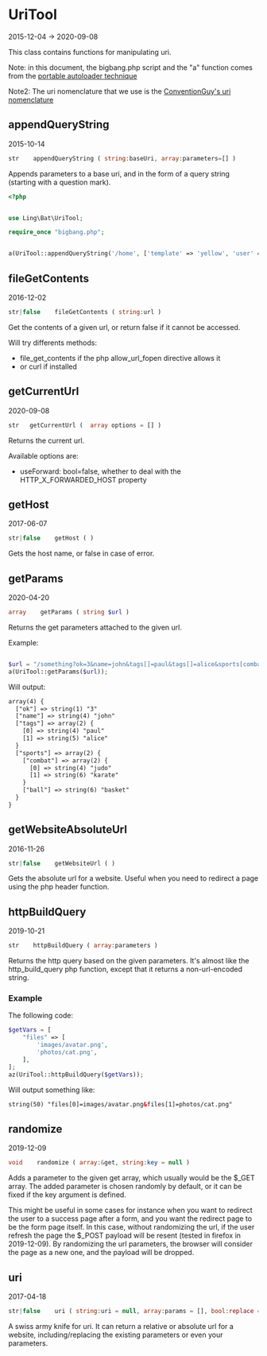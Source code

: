 UriTool
=====================
2015-12-04 -> 2020-09-08



This class contains functions for manipulating uri.


Note: 
in this document, the bigbang.php script and the "a" function comes from the 
[portable autoloader technique]( https://github.com/lingtalfi/TheScientist/blob/master/convention.portableAutoloader.eng.md )



Note2:
The uri nomenclature that we use is the [ConventionGuy's uri nomenclature](https://github.com/lingtalfi/ConventionGuy/blob/master/nomenclature/nomenclature.uri.eng.md)



appendQueryString
-----------
2015-10-14


```php
str    appendQueryString ( string:baseUri, array:parameters=[] )
```

Appends parameters to a base uri, and in the form of a query string (starting with a question mark).


```php
<?php


use Ling\Bat\UriTool;

require_once "bigbang.php";


a(UriTool::appendQueryString('/home', ['template' => 'yellow', 'user' => 'me'])); // /home?template=yellow&user=me
``` 





fileGetContents
-----------
2016-12-02


```php
str|false    fileGetContents ( string:url )
```

Get the contents of a given url, or return false if it cannot be accessed.

Will try differents methods:
 
- file_get_contents if the php allow_url_fopen directive allows it
- or curl if installed






getCurrentUrl
-----------
2020-09-08


```php
str   getCurrentUrl (  array options = [] )
```

Returns the current url.

Available options are:
- useForward: bool=false, whether to deal with the HTTP_X_FORWARDED_HOST property




getHost
-----------
2017-06-07


```php
str|false    getHost ( )
```

Gets the host name, or false in case of error.



getParams
-----------
2020-04-20


```php
array    getParams ( string $url )
```

Returns the get parameters attached to the given url.


Example:

```php

$url = "/something?ok=3&name=john&tags[]=paul&tags[]=alice&sports[combat][]=judo&sports[combat][]=karate&sports[ball]=basket";
a(UriTool::getParams($url));
```

Will output:

```html
array(4) {
  ["ok"] => string(1) "3"
  ["name"] => string(4) "john"
  ["tags"] => array(2) {
    [0] => string(4) "paul"
    [1] => string(5) "alice"
  }
  ["sports"] => array(2) {
    ["combat"] => array(2) {
      [0] => string(4) "judo"
      [1] => string(6) "karate"
    }
    ["ball"] => string(6) "basket"
  }
}

```

 
 




getWebsiteAbsoluteUrl
-----------
2016-11-26


```php
str|false    getWebsiteUrl ( )
```

Gets the absolute url for a website. Useful when you need to redirect a page using the php header function.




httpBuildQuery
-----------
2019-10-21


```php
str    httpBuildQuery ( array:parameters )
```

Returns the http query based on the given parameters.
It's almost like the http_build_query php function, except that it returns a non-url-encoded string.


### Example

The following code:

```php 
$getVars = [
    "files" => [
        'images/avatar.png',
        'photos/cat.png',
    ],
];
az(UriTool::httpBuildQuery($getVars));
```

Will output something like:

```html
string(50) "files[0]=images/avatar.png&files[1]=photos/cat.png"
```







randomize
-----------
2019-12-09


```php
void    randomize ( array:&get, string:key = null )
```

Adds a parameter to the given get array, which usually would be the $_GET array.
The added parameter is chosen randomly by default, or it can be fixed if the key argument is defined.


This might be useful in some cases for instance when you want to redirect the user to a success page
after a form, and you want the redirect page to be the form page itself.
In this case, without randomizing the url, if the user refresh the page the $_POST payload will be
resent (tested in firefox in 2019-12-09). By randomizing the url parameters, the browser will
consider the page as a new one, and the payload will be dropped.




uri
-----------
2017-04-18


```php
str|false    uri ( string:uri = null, array:params = [], bool:replace = true, bool:absolute = false )
```

A swiss army knife for uri.
It can return a relative or absolute url for a website,
including/replacing the existing parameters or even your parameters.






